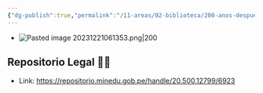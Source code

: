```yaml
---
{"dg-publish":true,"permalink":"/11-areas/02-biblioteca/200-anos-despues-los-escolares-preguntan-los-historiadores-responden/","noteIcon":""}
---
```


- ![Pasted image 20231221061353.png|200](/img/user/11%20%C3%81reas%20%E2%9A%99/02%20Biblioteca/%F0%9F%92%BE%20Adjuntos/Pasted%20image%2020231221061353.png)
## Repositorio Legal 🤸‍♂️
- Link: https://repositorio.minedu.gob.pe/handle/20.500.12799/6923
